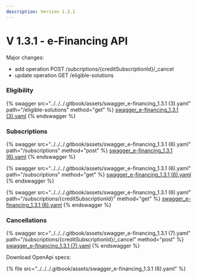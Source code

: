 ```yaml
---
description: Version 1.3.1
---
```


# V 1.3.1 - e-Financing API

Major changes:

* add operation POST /subcriptions/{creditSubscriptionId}/\_cancel
* update operation GET /eligible-solutions

### Eligibility

{% swagger src="../../../.gitbook/assets/swagger_e-financing_1.3.1 (3).yaml" path="/eligible-solutions" method="get" %}
[swagger_e-financing_1.3.1 (3).yaml](<../../../.gitbook/assets/swagger_e-financing_1.3.1 (3).yaml>)
{% endswagger %}

### Subscriptions

{% swagger src="../../../.gitbook/assets/swagger_e-financing_1.3.1 (6).yaml" path="/subscriptions" method="post" %}
[swagger_e-financing_1.3.1 (6).yaml](<../../../.gitbook/assets/swagger_e-financing_1.3.1 (6).yaml>)
{% endswagger %}

{% swagger src="../../../.gitbook/assets/swagger_e-financing_1.3.1 (6).yaml" path="/subscriptions" method="get" %}
[swagger_e-financing_1.3.1 (6).yaml](<../../../.gitbook/assets/swagger_e-financing_1.3.1 (6).yaml>)
{% endswagger %}

{% swagger src="../../../.gitbook/assets/swagger_e-financing_1.3.1 (6).yaml" path="/subscriptions/{creditSubscriptionId}" method="get" %}
[swagger_e-financing_1.3.1 (6).yaml](<../../../.gitbook/assets/swagger_e-financing_1.3.1 (6).yaml>)
{% endswagger %}

### Cancellations

{% swagger src="../../../.gitbook/assets/swagger_e-financing_1.3.1 (7).yaml" path="/subscriptions/{creditSubscriptionId}/_cancel" method="post" %}
[swagger_e-financing_1.3.1 (7).yaml](<../../../.gitbook/assets/swagger_e-financing_1.3.1 (7).yaml>)
{% endswagger %}

Download OpenApi specs:

{% file src="../../../.gitbook/assets/swagger_e-financing_1.3.1 (6).yaml" %}
